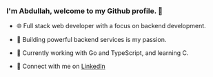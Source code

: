 ### I'm Abdullah, welcome to my Github profile. 🌟

- 🌐 Full stack web developer with a focus on backend development.

- 🚀 Building powerful backend services is my passion.

- 🐹 Currently working with Go and TypeScript, and learning C. 

- 🔗 Connect with me on [LinkedIn](https://www.linkedin.com/in/abdullah-alaadine/)
